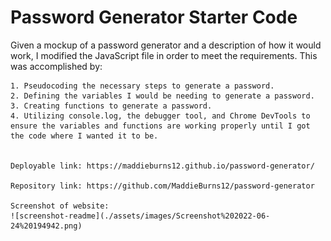 # Password Generator Starter Code

Given a mockup of a password generator and a description of how it would work, I modified the JavaScript file in order to meet the requirements. This was accomplished by:

    1. Pseudocoding the necessary steps to generate a password. 
    2. Defining the variables I would be needing to generate a password. 
    3. Creating functions to generate a password. 
    4. Utilizing console.log, the debugger tool, and Chrome DevTools to ensure the variables and functions are working properly until I got the code where I wanted it to be. 


    Deployable link: https://maddieburns12.github.io/password-generator/

    Repository link: https://github.com/MaddieBurns12/password-generator

    Screenshot of website: 
    ![screenshot-readme](./assets/images/Screenshot%202022-06-24%20194942.png)
